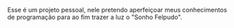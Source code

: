 Esse é um projeto pessoal, nele pretendo aperfeiçoar meus conhecimentos de programação para ao fim trazer a luz o "Sonho Felpudo".